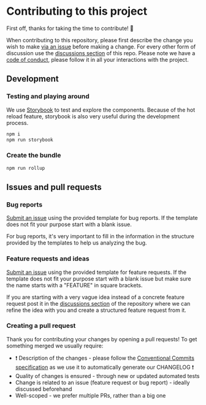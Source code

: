 # Contributing to this project

First off, thanks for taking the time to contribute! 🎉

When contributing to this repository, please first describe the change you wish to make [via an issue](https://github.com/cardano-foundation/cardano-connect-with-wallet/issues/new) before making a change. For every other form of discussion use the [discussions section](https://github.com/cardano-foundation/cardano-connect-with-wallet/discussions) of this repo.
Please note we have a [code of conduct](https://github.com/cardano-foundation/cardano-connect-with-wallet/blob/main/CODE_OF_CONDUCT.md), please follow it in all your interactions with the project.

## Development

### Testing and playing around

We use [Storybook](https://storybook.js.org/) to test and explore the components. Because of the hot reload feature, storybook is also very useful during the development process.

```zsh
npm i
npm run storybook
```

### Create the bundle

```zsh
npm run rollup
```

## Issues and pull requests

### Bug reports

[Submit an issue](https://github.com/cardano-foundation/cardano-connect-with-wallet/issues/new) using the provided template for bug reports. If the template does not fit your purpose start with a blank issue.

For bug reports, it's very important to fill in the information in the structure provided by the templates to help us analyzing the bug.

### Feature requests and ideas

[Submit an issue](https://github.com/cardano-foundation/cardano-connect-with-wallet/issues/new) using the provided template for feature requests. If the template does not fit your purpose start with a blank issue but make sure the name starts with a "FEATURE" in square brackets.

If you are starting with a very vague idea instead of a concrete feature request post it in the [discussions section](https://github.com/cardano-foundation/cardano-connect-with-wallet/discussions) of the repository where we can refine the idea with you and create a structured feature request from it.

### Creating a pull request

Thank you for contributing your changes by opening a pull requests! To get something merged we usually require:

- ❗ Description of the changes - please follow the [Conventional Commits specification](https://www.conventionalcommits.org/en/v1.0.0/#specification) as we use it to automatically generate our CHANGELOG ❗
- Quality of changes is ensured - through new or updated automated tests
- Change is related to an issue (feature request or bug report) - ideally discussed beforehand
- Well-scoped - we prefer multiple PRs, rather than a big one
